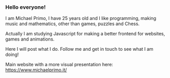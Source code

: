 ### Hello everyone!

I am Michael Primo, I have 25 years old and I like programming, making music and mathematics, other than games, puzzles and Chess.

Actually I am studying Javascript for making a better frontend for websites, games and animations.

Here I will post what I do. Follow me and get in touch to see what I am doing! 

Main website with a more visual presentation here: https://www.michaelprimo.it/
